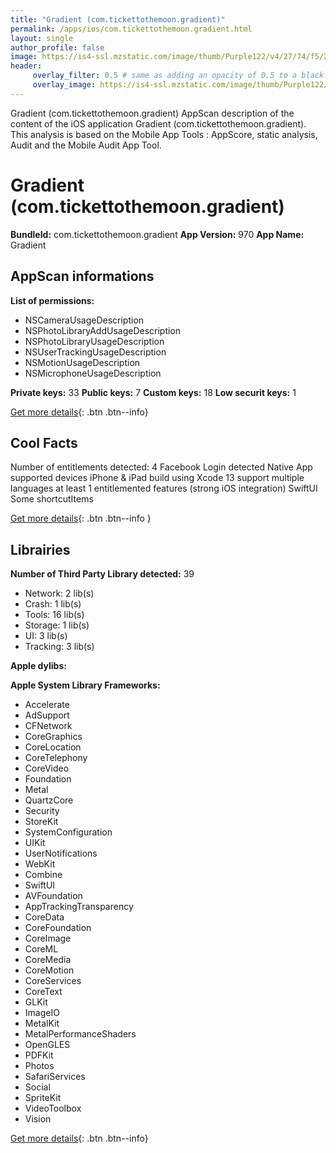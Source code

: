 ```yaml
---
title: "Gradient (com.tickettothemoon.gradient)"
permalink: /apps/ios/com.tickettothemoon.gradient.html
layout: single
author_profile: false
image: https://is4-ssl.mzstatic.com/image/thumb/Purple122/v4/27/74/f5/2774f52a-d0b9-8a28-7653-cc466d857918/AppIcon-0-1x_U007emarketing-0-7-0-0-85-220.png/512x512bb.jpg
header: 
     overlay_filter: 0.5 # same as adding an opacity of 0.5 to a black background
     overlay_image: https://is4-ssl.mzstatic.com/image/thumb/Purple122/v4/27/74/f5/2774f52a-d0b9-8a28-7653-cc466d857918/AppIcon-0-1x_U007emarketing-0-7-0-0-85-220.png/512x512bb.jpg
---
```

Gradient (com.tickettothemoon.gradient) AppScan description of the content of the iOS application Gradient (com.tickettothemoon.gradient). This analysis is based on the Mobile App Tools : AppScore, static analysis, Audit and the Mobile Audit App Tool.

# Gradient (com.tickettothemoon.gradient)

**BundleId:** com.tickettothemoon.gradient
**App Version:** 970
**App Name:** Gradient


## AppScan informations 

**List of permissions:** 
- NSCameraUsageDescription
- NSPhotoLibraryAddUsageDescription
- NSPhotoLibraryUsageDescription
- NSUserTrackingUsageDescription
- NSMotionUsageDescription
- NSMicrophoneUsageDescription
  
  
**Private keys:** 33
**Public keys:** 7
**Custom keys:** 18
**Low securit keys:** 1
  
[Get more details](/pricing.html){: .btn .btn--info}

## Cool Facts

Number of entitlements detected: 4
Facebook Login detected
Native App
supported devices iPhone & iPad
build using Xcode 13
support multiple languages
at least 1 entitlemented features (strong iOS integration)
SwiftUI
Some shortcutItems 
  
[Get more details](/pricing.html){: .btn .btn--info }

## Librairies 
**Number of Third Party Library detected:** 39
- Network: 2 lib(s)
- Crash: 1 lib(s)
- Tools: 16 lib(s)
- Storage: 1 lib(s)
- UI: 3 lib(s)
- Tracking: 3 lib(s)


**Apple dylibs:**


**Apple System Library Frameworks:**
- Accelerate
- AdSupport
- CFNetwork
- CoreGraphics
- CoreLocation
- CoreTelephony
- CoreVideo
- Foundation
- Metal
- QuartzCore
- Security
- StoreKit
- SystemConfiguration
- UIKit
- UserNotifications
- WebKit
- Combine
- SwiftUI
- AVFoundation
- AppTrackingTransparency
- CoreData
- CoreFoundation
- CoreImage
- CoreML
- CoreMedia
- CoreMotion
- CoreServices
- CoreText
- GLKit
- ImageIO
- MetalKit
- MetalPerformanceShaders
- OpenGLES
- PDFKit
- Photos
- SafariServices
- Social
- SpriteKit
- VideoToolbox
- Vision


  
[Get more details](/pricing.html){: .btn .btn--info}

